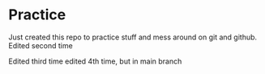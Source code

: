 # Practice
Just created this repo to practice stuff and mess around on git and github.
Edited second time

Edited third time
edited 4th time, but in main branch
